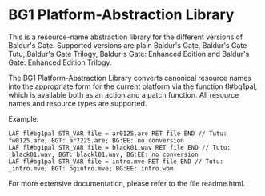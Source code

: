 # BG1 Platform-Abstraction Library

This is a resource-name abstraction library for the different versions
of Baldur's Gate. Supported versions are plain Baldur's Gate, Baldur's
Gate Tutu, Baldur's Gate Trilogy, Baldur's Gate: Enhanced Edition and
Baldur's Gate: Enhanced Edition Trilogy.

The BG1 Platform-Abstraction Library converts canonical resource names
into the appropriate form for the current platform via the function
fl#bg1pal, which is available both as an action and a patch
function. All resource names and resource types are supported.

Example:
```
LAF fl#bg1pal STR_VAR file = ar0125.are RET file END // Tutu: fw0125.are; BGT: ar7225.are; BG:EE: no conversion
LAF fl#bg1pal STR_VAR file = black01.wav RET file END // Tutu: _black01.wav; BGT: blackl01.wav; BG:EE: no conversion
LAF fl#bg1pal STR_VAR file = intro.mve RET file END // Tutu: _intro.mve; BGT: bgintro.mve; BG:EE: intro.wbm
```

For more extensive documentation, please refer to the file readme.html.
